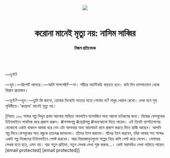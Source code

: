 <div align=center>
<img src=https://images.prothomalo.com/prothomalo-bangla/2021-01/1d75151c-eff9-4e9f-ac28-aebc4618d00f/palo_bangla_og.png />
<br><br>
<h1>করোনা মানেই মৃত্যু নয়: নাসিম সাব্বির</h1> 
<h4>নিজস্ব প্রতিবেদক</h4>
<br><br>
</div>

—তূর্ণা?

—হুম।—রিপোর্ট আসছে।—আমি সাসপেক্ট?—না। শরীরে অ্যান্টিবডি বাড়াতে হবে। কটা দিন হাসপাতালে থেকে বিশ্রাম প্রয়োজন।

—তূর্ণা?—হুম।—তুমি কি জানো, তোমার মিথ্যেটা সত্যের মতো শোনায় না? বাবুর খেয়াল রেখো। দেখা হবে সুস্থ পৃথিবীতে।'করোনা' মানেই মৃত্যু নয়।

[নিয়ম: ১০০ শব্দের গল্প লিখুন প্রথম আলোর সাহিত্য অনলাইন ম্যাগাজিন অন্য আলো ডটকমের জন্য। নিজের ফেসবুকের টাইমলাইনে পাবলিক করে প্রকাশ করুন। #শশব্দগল্প #ছোট্টগল্প #অন্যআলো দিতে পারেন। এই তিনটা হ্যাশট্যাশগের যেকোনো একটা থাকলে আমরা ধরে নেব এটা আপনারা অন্য আলোডট কমে প্রকাশ করতে দিতে রাজি আছেন। আপনি গল্প লিখে ফেসবুকের সাত বন্ধুকে চ্যালেঞ্জ জানাবেন। তাঁদের ট্যাগ করবেন। যাঁদের ট্যাগ করবেন, তাঁরা আবার শত শব্দের একটা গল্প নিজেদের টাইমলাইনে পোস্ট করবেন। আর নিয়মকানুনগুলো গল্পের নিচে কপি পেস্ট করে দেবেন। পেশাদার লেখক হতে হবে, এমন নয়। বরং নতুন প্রতিভা, নতুন লেখক লেখা শুরু করুক...। কেউ সরাসরিও লেখা পাঠাতে পারেন: [email protected] [email protected]]

